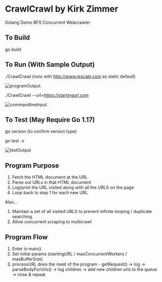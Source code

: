 # CrawlCrawl by Kirk Zimmer
Golang Demo BFS Concurrent Webcrawler

## To Build
go build

## To Run (With Sample Output)

./CrawlCrawl (runs with http://www.rescale.com as static default)

![programOutput](https://user-images.githubusercontent.com/8118229/137066075-d2e8def1-0fb0-4ef6-b7b8-21a06142881e.png)

./CrawlCrawl --url=https://startingurl.com

![commandlineInput](https://user-images.githubusercontent.com/8118229/137076048-37c6c44e-ab68-486e-ae17-a666b8aca594.png)

## To Test (May Require Go 1.17)

go version (to confirm version type)

go test -v

![testOutput](https://user-images.githubusercontent.com/8118229/137066074-9d1e1525-441d-4206-8cae-b81649bbdeff.png)

## Program Purpose

1. Fetch the HTML document at the URL
2. Parse out URLs in that HTML document
3. Log/print the URL visited along with all the URLS on the page
4. Loop back to step 1 for each new URL

Also...

1. Maintain a set of all visited URLS to prevent infinite looping / duplicate searching
2. Allow concurrent scraping to multicrawl

## Program Flow

1. Enter in main()
2. Set initial params (startingURL / maxConcurrentWorkers / maxBufferSize)
3. processURL does the meat of the program - getRequest() -> log -> parseBodyForUrls() -> log children -> add new children urls to the queue -> rinse & repeat

